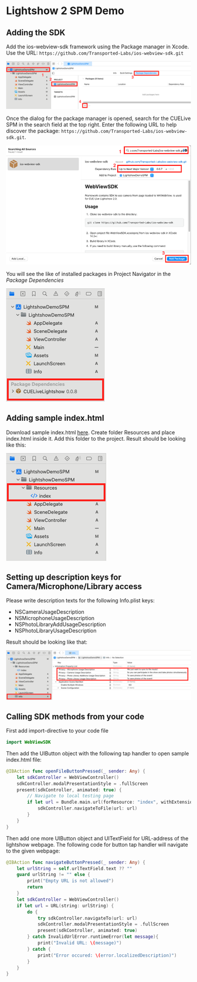 # Lightshow 2 SPM Demo

## Adding the SDK

Add the ios-webview-sdk framework using the Package manager in Xcode. Use the URL: `https://github.com/Transported-Labs/ios-webview-sdk.git`

![](images/xcode-1.png)

Once the dialog for the package manager is opened, search for the CUELive SPM in the search field at the top right. Enter the following URL to help discover the package: `https://github.com/Transported-Labs/ios-webview-sdk.git`.

![](images/xcode-2.png)

You will see the like of installed packages in Project Navigator in the _Package Dependencies_

![](images/xcode-3.png)


## Adding sample index.html

Download sample index.html  [here](https://raw.githubusercontent.com/Transported-Labs/ios-webview-sdk-demo/main/WebViewDemo/Resources/index.html). Create folder Resources and place index.html inside it. Add this folder to the project. Result should be looking like this: 

![](images/xcode-4.png)

## Setting up description keys for Camera/Microphone/Library access

Please write description texts for the following Info.plist keys:

- NSCameraUsageDescription
- NSMicrophoneUsageDescription
- NSPhotoLibraryAddUsageDescription
- NSPhotoLibraryUsageDescription

Result should be looking like that:

![](images/xcode-5.png)

## Calling SDK methods from your code

First add import-directive to your code file
```swift
import WebViewSDK
```

Then add the UIButton object with the following tap handler to open sample index.html file:
```swift
@IBAction func openFileButtonPressed(_ sender: Any) {
    let sdkController = WebViewController()
    sdkController.modalPresentationStyle = .fullScreen
    present(sdkController, animated: true) {
        // Navigate to local testing page
        if let url = Bundle.main.url(forResource: "index", withExtension: "html") {
            sdkController.navigateToFile(url: url)
        }
    }
}
```

Then add one more UIButton object and UITextField for URL-address of the lightshow webpage. The following code for button tap handler will navigate to the given webpage:
```swift
@IBAction func navigateButtonPressed(_ sender: Any) {
    let urlString = self.urlTextField.text ?? ""
    guard urlString != "" else {
        print("Empty URL is not allowed")
        return
    }
    let sdkController = WebViewController()
    if let url = URL(string: urlString) {
        do {
            try sdkController.navigateTo(url: url)
            sdkController.modalPresentationStyle = .fullScreen
            present(sdkController, animated: true)
        } catch InvalidUrlError.runtimeError(let message){
            print("Invalid URL: \(message)")
        } catch {
            print("Error occured: \(error.localizedDescription)")
        }
    }
}
```
